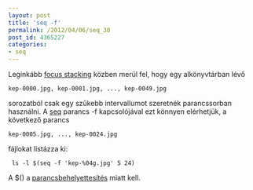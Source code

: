 ```yaml
---
layout: post
title: 'seq -f'
permalink: /2012/04/06/seq_30
post_id: 4365227
categories: 
- seq
---
```


Leginkább 
[focus stacking](http://sala.melda.info/focus_stacking/) közben merül fel, hogy egy alkönyvtárban lévő 
```
kep-0000.jpg, kep-0001.jpg, ..., kep-0049.jpg
```
 sorozatból csak egy szűkebb intervallumot szeretnék parancssorban használni. A 
[seq](http://commandline.blog.hu/2010/04/08/seq) parancs -f kapcsolójával ezt könnyen elérhetjük, a következő parancs 
```
kep-0005.jpg, ..., kep-0024.jpg
```
 fájlokat listázza ki:

```
 ls -l $(seq -f 'kep-%04g.jpg' 5 24)
```

A $() a 
[parancsbehelyettesítés](http://commandline.blog.hu/2010/03/14/parancs_behelyettesites) miatt kell.